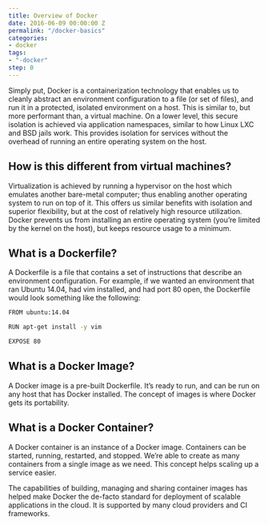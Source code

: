 ```yaml
---
title: Overview of Docker
date: 2016-06-09 00:00:00 Z
permalink: "/docker-basics"
categories:
- docker
tags:
- "-docker"
step: 0
---
```


Simply put, Docker is a containerization technology that enables us to cleanly abstract an environment configuration to a file (or set of files), and run it in a protected, isolated environment on a host. This is similar to, but more performant than, a virtual machine. On a lower level, this secure isolation is achieved via application namespaces, similar to how Linux LXC and BSD jails work. This provides isolation for services without the overhead of running an entire operating system on the host.

## How is this different from virtual machines?

Virtualization is achieved by running a hypervisor on the host which emulates another bare-metal computer; thus enabling another operating system to run on top of it. This offers us similar benefits with isolation and superior flexibility, but at the cost of relatively high resource utilization. Docker prevents us from installing an entire operating system (you’re limited by the kernel on the host), but keeps resource usage to a minimum.

## What is a Dockerfile?

A Dockerfile is a file that contains a set of instructions that describe an environment configuration. For example, if we wanted an environment that ran Ubuntu 14.04, had vim installed, and had port 80 open, the Dockerfile would look something like the following:

```bash
FROM ubuntu:14.04

RUN apt-get install -y vim

EXPOSE 80
```

## What is a Docker Image?

A Docker image is a pre-built Dockerfile. It’s ready to run, and can be run on any host that has Docker installed. The concept of images is where Docker gets its portability.

## What is a Docker Container?

A Docker container is an instance of a Docker image. Containers can be started, running, restarted, and stopped. We’re able to create as many containers from a single image as we need. This concept helps scaling up a service easier.

The capabilities of building, managing and sharing container images has helped make Docker the de-facto standard for deployment of scalable applications in the cloud. It is supported by many cloud providers and CI frameworks.

